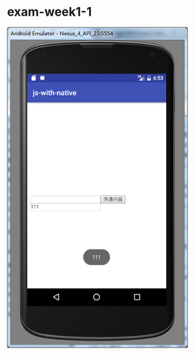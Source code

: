 # exam-week1-1
![javascript & native 交互，模拟器界面截图](https://github.com/huigege1943/exam-week1-1/blob/master/images/android-javascript-native.png)